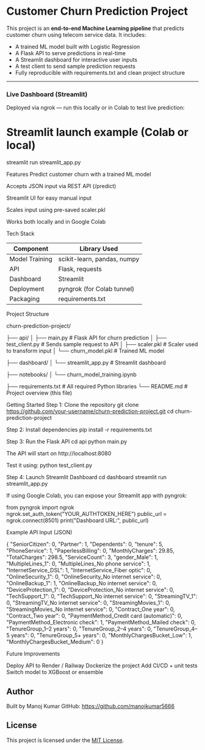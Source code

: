 # Customer Churn Prediction Project

This project is an **end-to-end Machine Learning pipeline** that predicts customer churn using telecom service data. It includes:

-  A trained ML model built with Logistic Regression
-  A Flask API to serve predictions in real-time
-  A Streamlit dashboard for interactive user inputs
-  A test client to send sample prediction requests
-  Fully reproducible with requirements.txt and clean project structure

---

### Live Dashboard (Streamlit)
Deployed via ngrok — run this locally or in Colab to test live prediction:

# Streamlit launch example (Colab or local)
streamlit run streamlit_app.py

Features
Predict customer churn with a trained ML model

Accepts JSON input via REST API (/predict)

Streamlit UI for easy manual input

Scales input using pre-saved scaler.pkl

Works both locally and in Google Colab


Tech Stack

| Component      | Library Used                |
| -------------- | --------------------------- |
| Model Training | scikit-learn, pandas, numpy |
| API            | Flask, requests             |
| Dashboard      | Streamlit                   |
| Deployment     | pyngrok (for Colab tunnel)  |
| Packaging      | requirements.txt            |

Project Structure

churn-prediction-project/

├── api/
│   ├── main.py               # Flask API for churn prediction
│   ├── test_client.py        # Sends sample request to API
│   ├── scaler.pkl            # Scaler used to transform input
│   └── churn_model.pkl       # Trained ML model

├── dashboard/
│   └── streamlit_app.py      # Streamlit dashboard

├── notebooks/
│   └── churn_model_training.ipynb 

├── requirements.txt          # All required Python libraries
└── README.md                 # Project overview (this file)

Getting Started
Step 1: Clone the repository
git clone https://github.com/your-username/churn-prediction-project.git
cd churn-prediction-project

Step 2: Install dependencies
pip install -r requirements.txt

Step 3: Run the Flask API
cd api
python main.py

The API will start on http://localhost:8080

Test it using:
python test_client.py

Step 4: Launch Streamlit Dashboard
cd dashboard
streamlit run streamlit_app.py

If using Google Colab, you can expose your Streamlit app with pyngrok:

from pyngrok import ngrok 
ngrok.set_auth_token("YOUR_AUTHTOKEN_HERE")
public_url = ngrok.connect(8501)
print("Dashboard URL:", public_url)

Example API Input (JSON)

{
  "SeniorCitizen": 0,
  "Partner": 1,
  "Dependents": 0,
  "tenure": 5,
  "PhoneService": 1,
  "PaperlessBilling": 0,
  "MonthlyCharges": 29.85,
  "TotalCharges": 298.5,
  "ServiceCount": 3,
  "gender_Male": 1,
  "MultipleLines_1": 0,
  "MultipleLines_No phone service": 1,
  "InternetService_DSL": 1,
  "InternetService_Fiber optic": 0,
  "OnlineSecurity_1": 0,
  "OnlineSecurity_No internet service": 0,
  "OnlineBackup_1": 1,
  "OnlineBackup_No internet service": 0,
  "DeviceProtection_1": 0,
  "DeviceProtection_No internet service": 0,
  "TechSupport_1": 0,
  "TechSupport_No internet service": 0,
  "StreamingTV_1": 0,
  "StreamingTV_No internet service": 0,
  "StreamingMovies_1": 0,
  "StreamingMovies_No internet service": 0,
  "Contract_One year": 0,
  "Contract_Two year": 0,
  "PaymentMethod_Credit card (automatic)": 0,
  "PaymentMethod_Electronic check": 1,
  "PaymentMethod_Mailed check": 0,
  "TenureGroup_1–2 years": 0,
  "TenureGroup_2–4 years": 0,
  "TenureGroup_4–5 years": 0,
  "TenureGroup_5+ years": 0,
  "MonthlyChargesBucket_Low": 1,
  "MonthlyChargesBucket_Medium": 0
}


Future Improvements

Deploy API to Render / Railway
Dockerize the project
Add CI/CD + unit tests
Switch model to XGBoost or ensemble

## Author
Built by Manoj Kumar
GitHub: https://github.com/manojkumar5666

## License

This project is licensed under the [MIT License](LICENSE.md).

